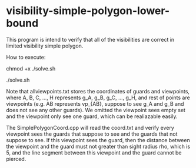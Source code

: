 # visibility-simple-polygon-lower-bound
This program is intend to verify that all of the visibilities are correct in limited visibility simple polygon.

How to execute:

chmod +x ./solve.sh

./solve.sh

Note that allviewpoints.txt stores the coordinates of guards and viewpoints, where A, B, C, ..., H represents g_A, g_B, g_C, ..., g_H, and rest of points are viewpoints (e.g. AB represents vp_{AB}, suppose to see g_A and g_B and does not see any other guards). We omitted the viewpoint sees empty set and the viewpoint only see one guard, which can be realiazable easily.

The SimplePolygonCoord.cpp will read the coord.txt and verify every viewpoint sees the guards that suppose to see and the guards that not suppose to see. If this viewpoint sees the guard, then the distance between the viewpoint and the guard must not greater than sight radius rho, which is 5, and the line segment between this viewpoint and the guard cannot be pierced. 
